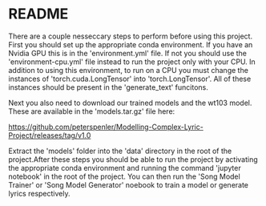 # README

There are a couple nesseccary steps to perform before using this project.
First you should set up the appropriate conda environment. If you have an Nvidia GPU this is in the 'environment.yml' file. If not you should use the 'environment-cpu.yml' file instead to run the project only with your CPU. In addition to using this environment, to run on a CPU you must change the instances of 'torch.cuda.LongTensor' into 'torch.LongTensor'. All of these instances should be present in the 'generate_text' funcitons.

Next you also need to download our trained models and the wt103 model. These are available in the 'models.tar.gz' file here:

https://github.com/peterspenler/Modelling-Complex-Lyric-Project/releases/tag/v1.0

Extract the 'models' folder into the 'data' directory in the root of the project.After these steps you should be able to run the project by activating the appropriate conda environment and running the command 'jupyter notebook' in the root of the project. You can then run the 'Song Model Trainer' or 'Song Model Generator' noebook to train a model or generate lyrics respectively.